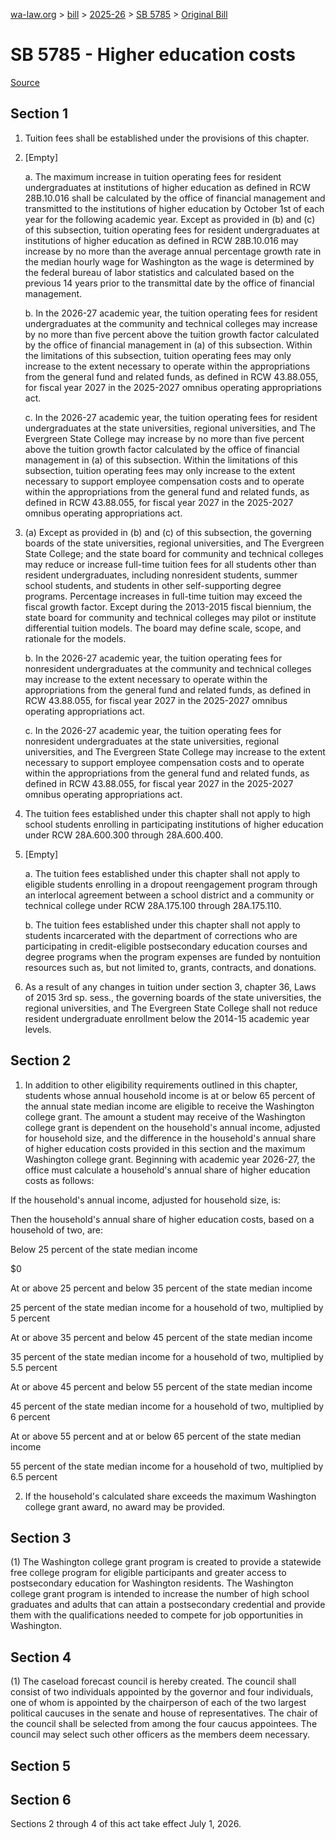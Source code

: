 [wa-law.org](/) > [bill](/bill/) > [2025-26](/bill/2025-26/) > [SB 5785](/bill/2025-26/sb/5785/) > [Original Bill](/bill/2025-26/sb/5785/1/)

# SB 5785 - Higher education costs

[Source](http://lawfilesext.leg.wa.gov/biennium/2025-26/Pdf/Bills/Senate%20Bills/5785.pdf)

## Section 1
1. Tuition fees shall be established under the provisions of this chapter.

2. [Empty]

    a. The maximum increase in tuition operating fees for resident undergraduates at institutions of higher education as defined in RCW 28B.10.016 shall be calculated by the office of financial management and transmitted to the institutions of higher education by October 1st of each year for the following academic year. Except as provided in (b) and (c) of this subsection, tuition operating fees for resident undergraduates at institutions of higher education as defined in RCW 28B.10.016 may increase by no more than the average annual percentage growth rate in the median hourly wage for Washington as the wage is determined by the federal bureau of labor statistics and calculated based on the previous 14 years prior to the transmittal date by the office of financial management.

    b. In the 2026-27 academic year, the tuition operating fees for resident undergraduates at the community and technical colleges may increase by no more than five percent above the tuition growth factor calculated by the office of financial management in (a) of this subsection. Within the limitations of this subsection, tuition operating fees may only increase to the extent necessary to operate within the appropriations from the general fund and related funds, as defined in RCW 43.88.055, for fiscal year 2027 in the 2025-2027 omnibus operating appropriations act.

    c. In the 2026-27 academic year, the tuition operating fees for resident undergraduates at the state universities, regional universities, and The Evergreen State College may increase by no more than five percent above the tuition growth factor calculated by the office of financial management in (a) of this subsection. Within the limitations of this subsection, tuition operating fees may only increase to the extent necessary to support employee compensation costs and to operate within the appropriations from the general fund and related funds, as defined in RCW 43.88.055, for fiscal year 2027 in the 2025-2027 omnibus operating appropriations act.

3. (a) Except as provided in (b) and (c) of this subsection, the governing boards of the state universities, regional universities, and The Evergreen State College; and the state board for community and technical colleges may reduce or increase full-time tuition fees for all students other than resident undergraduates, including nonresident students, summer school students, and students in other self-supporting degree programs. Percentage increases in full-time tuition may exceed the fiscal growth factor. Except during the 2013-2015 fiscal biennium, the state board for community and technical colleges may pilot or institute differential tuition models. The board may define scale, scope, and rationale for the models.

    b. In the 2026-27 academic year, the tuition operating fees for nonresident undergraduates at the community and technical colleges may increase to the extent necessary to operate within the appropriations from the general fund and related funds, as defined in RCW 43.88.055, for fiscal year 2027 in the 2025-2027 omnibus operating appropriations act.

    c. In the 2026-27 academic year, the tuition operating fees for nonresident undergraduates at the state universities, regional universities, and The Evergreen State College may increase to the extent necessary to support employee compensation costs and to operate within the appropriations from the general fund and related funds, as defined in RCW 43.88.055, for fiscal year 2027 in the 2025-2027 omnibus operating appropriations act.

4. The tuition fees established under this chapter shall not apply to high school students enrolling in participating institutions of higher education under RCW 28A.600.300 through 28A.600.400.

5. [Empty]

    a. The tuition fees established under this chapter shall not apply to eligible students enrolling in a dropout reengagement program through an interlocal agreement between a school district and a community or technical college under RCW 28A.175.100 through 28A.175.110.

    b. The tuition fees established under this chapter shall not apply to students incarcerated with the department of corrections who are participating in credit-eligible postsecondary education courses and degree programs when the program expenses are funded by nontuition resources such as, but not limited to, grants, contracts, and donations.

6. As a result of any changes in tuition under section 3, chapter 36, Laws of 2015 3rd sp. sess., the governing boards of the state universities, the regional universities, and The Evergreen State College shall not reduce resident undergraduate enrollment below the 2014-15 academic year levels.

## Section 2
1. In addition to other eligibility requirements outlined in this chapter, students whose annual household income is at or below 65 percent of the annual state median income are eligible to receive the Washington college grant. The amount a student may receive of the Washington college grant is dependent on the household's annual income, adjusted for household size, and the difference in the household's annual share of higher education costs provided in this section and the maximum Washington college grant. Beginning with academic year 2026-27, the office must calculate a household's annual share of higher education costs as follows:

If the household's annual income, adjusted for household size, is:

Then the household's annual share of higher education costs, based on a household of two, are:

Below 25 percent of the state median income

$0

At or above 25 percent and below 35 percent of the state median income

25 percent of the state median income for a household of two, multiplied by 5 percent

At or above 35 percent and below 45 percent of the state median income

35 percent of the state median income for a household of two, multiplied by 5.5 percent

At or above 45 percent and below 55 percent of the state median income

45 percent of the state median income for a household of two, multiplied by 6 percent

At or above 55 percent and at or below 65 percent of the state median income

55 percent of the state median income for a household of two, multiplied by 6.5 percent

2. If the household's calculated share exceeds the maximum Washington college grant award, no award may be provided.

## Section 3
(1) The Washington college grant program is created to provide a statewide free college program for eligible participants and greater access to postsecondary education for Washington residents. The Washington college grant program is intended to increase the number of high school graduates and adults that can attain a postsecondary credential and provide them with the qualifications needed to compete for job opportunities in Washington.

## Section 4
(1) The caseload forecast council is hereby created. The council shall consist of two individuals appointed by the governor and four individuals, one of whom is appointed by the chairperson of each of the two largest political caucuses in the senate and house of representatives. The chair of the council shall be selected from among the four caucus appointees. The council may select such other officers as the members deem necessary.

## Section 5
## Section 6
Sections 2 through 4 of this act take effect July 1, 2026.
